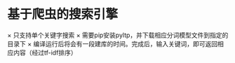 # 基于爬虫的搜索引擎

× 只支持单个关键字搜索
× 需要pip安装pyltp，并下载相应分词模型文件到指定的目录下
× 编译运行后将会有一段建库的时间。完成后，输入关键词，即可返回相应内容（经过tf-idf排序）
